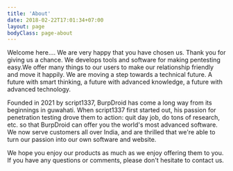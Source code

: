 ```yaml
---
title: 'About'
date: 2018-02-22T17:01:34+07:00
layout: page
bodyClass: page-about
---
```


Welcome here.... We are very happy that you have chosen us. Thank you for giving us a chance. We develops tools and software for making pentesting easy.We offer many things to our users to make our relationship friendly and move it happily. We are moving a step towards a technical future. A future with smart thinking, a future with advanced knowledge, a future with advanced technology.


Founded in 2021 by script1337, BurpDroid has come a long way from its beginnings in guwahati. When script1337 first started out, his passion for penetration testing drove them to action: quit day job, do tons of research, etc. so that BurpDroid can offer you the world's most advanced software. We now serve customers all over India, and are thrilled that we're able to turn our passion into our own software and website.


We hope you enjoy our products as much as we enjoy offering them to you. If you have any questions or comments, please don't hesitate to contact us.
